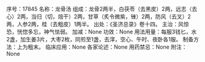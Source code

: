 序号：17845
名称：龙骨汤
组成：龙骨2两半，白茯苓（去黑皮）2两，远志（去心）2两，当归（切，焙干）2两，甘草（炙令微紫，锉）2两，防风（去叉）2两，人参2两，桂（去粗皮）1两半。
出处：《圣济总录》卷十四。
主治：风惊恐，恍惚多忘，神气怯弱。
加减：None
功效：None
用法用量：每服3钱匕，水2盏，加生姜3片，大枣2枚，同煎至1盏，去滓，空心、午时、夜卧各1服。
制备方法：上为粗末。
临床应用：None
各家论述：None
用药禁忌：None
附注：None
